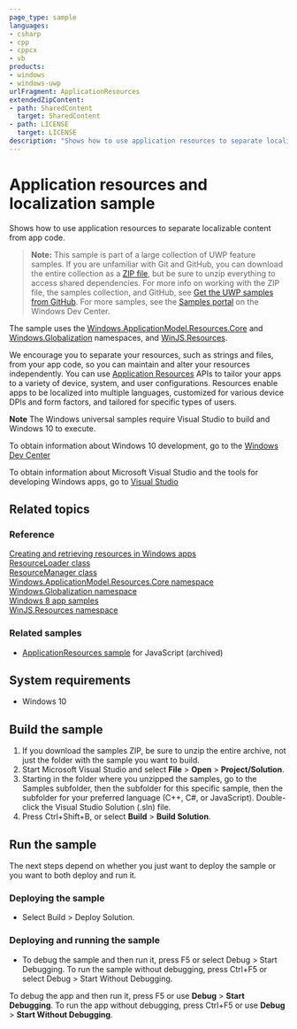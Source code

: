 ```yaml
---
page_type: sample
languages:
- csharp
- cpp
- cppcx
- vb
products:
- windows
- windows-uwp
urlFragment: ApplicationResources
extendedZipContent:
- path: SharedContent
  target: SharedContent
- path: LICENSE
  target: LICENSE
description: "Shows how to use application resources to separate localizable content from app code."
---
```


<!---
  category: GlobalizationAndLocalization
  samplefwlink: http://go.microsoft.com/fwlink/p/?LinkId=620487
--->

# Application resources and localization sample

Shows how to use application resources to separate localizable content from app code.

> **Note:** This sample is part of a large collection of UWP feature samples. 
> If you are unfamiliar with Git and GitHub, you can download the entire collection as a 
> [ZIP file](https://github.com/Microsoft/Windows-universal-samples/archive/master.zip), but be 
> sure to unzip everything to access shared dependencies. For more info on working with the ZIP file, 
> the samples collection, and GitHub, see [Get the UWP samples from GitHub](https://aka.ms/ovu2uq). 
> For more samples, see the [Samples portal](https://aka.ms/winsamples) on the Windows Dev Center. 

The sample uses the [Windows.ApplicationModel.Resources.Core](http://msdn.microsoft.com/library/windows/apps/br225039) and 
[Windows.Globalization](http://msdn.microsoft.com/library/windows/apps/br206813) namespaces, and [WinJS.Resources](http://msdn.microsoft.com/library/windows/apps/br229779).

We encourage you to separate your resources, such as strings and files, from your app code, so you can maintain and alter your resources independently. You can use [Application Resources](http://msdn.microsoft.com/library/windows/apps/br225039) APIs to tailor your apps to a variety of device, system, and user configurations. Resources enable apps to be localized into multiple languages, customized for various device DPIs and form factors, and tailored for specific types of users.

**Note** The Windows universal samples require Visual Studio to build and Windows 10 to execute.
 
To obtain information about Windows 10 development, go to the [Windows Dev Center](http://go.microsoft.com/fwlink/?LinkID=532421)

To obtain information about Microsoft Visual Studio and the tools for developing Windows apps, go to [Visual Studio](http://go.microsoft.com/fwlink/?LinkID=532422)

## Related topics

### Reference

[Creating and retrieving resources in Windows apps](http://go.microsoft.com/fwlink/p/?linkid=251463)  
[ResourceLoader class](http://msdn.microsoft.com/library/windows/apps/br206014)  
[ResourceManager class](http://msdn.microsoft.com/library/windows/apps/br206078)  
[Windows.ApplicationModel.Resources.Core namespace](http://msdn.microsoft.com/library/windows/apps/br225039)  
[Windows.Globalization namespace](http://msdn.microsoft.com/library/windows/apps/br206813)  
[Windows 8 app samples](http://go.microsoft.com/fwlink/p/?LinkID=227694)  
[WinJS.Resources namespace](http://msdn.microsoft.com/library/windows/apps/br229779)  

### Related samples

* [ApplicationResources sample](/archived/ApplicationResources/) for JavaScript (archived)

## System requirements

* Windows 10

## Build the sample

1. If you download the samples ZIP, be sure to unzip the entire archive, not just the folder with the sample you want to build. 
2. Start Microsoft Visual Studio and select **File** \> **Open** \> **Project/Solution**.
3. Starting in the folder where you unzipped the samples, go to the Samples subfolder, then the subfolder for this specific sample, then the subfolder for your preferred language (C++, C#, or JavaScript). Double-click the Visual Studio Solution (.sln) file.
4. Press Ctrl+Shift+B, or select **Build** \> **Build Solution**.

## Run the sample

The next steps depend on whether you just want to deploy the sample or you want to both deploy and run it.

### Deploying the sample

- Select Build > Deploy Solution. 

### Deploying and running the sample

- To debug the sample and then run it, press F5 or select Debug >  Start Debugging. To run the sample without debugging, press Ctrl+F5 or select Debug > Start Without Debugging. 


To debug the app and then run it, press F5 or use **Debug** \> **Start Debugging**. To run the app without debugging, press Ctrl+F5 or use **Debug** \> **Start Without Debugging**.

